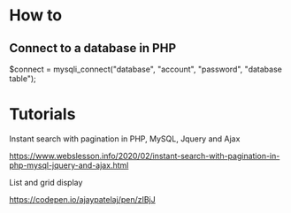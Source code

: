 How to
=======
Connect to a database in PHP
-----------------------------

$connect = mysqli_connect("database", "account", "password", "database table");



Tutorials
==========

Instant search with pagination in PHP, MySQL, Jquery and Ajax

https://www.webslesson.info/2020/02/instant-search-with-pagination-in-php-mysql-jquery-and-ajax.html

List and grid display

https://codepen.io/ajaypatelaj/pen/zIBjJ
